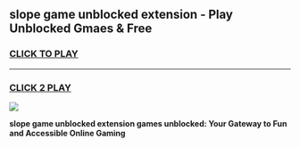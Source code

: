 
## slope game unblocked extension - Play Unblocked Gmaes & Free
<h3>
<a href="https://news.freeplayer.one?title=slope_game_unblocked_extension&ref=16F">CLICK TO PLAY</a></h3>
<hr>

<h3>
<a href="https://news.freeplayer.one?title=slope_game_unblocked_extension&ref=16F">CLICK 2 PLAY</a>
  
</h3>

<a href="https://news.freeplayer.one?title=slope_game_unblocked_extension&ref=16F/"><img src="https://clearcache.store/games.png"></a>


**slope game unblocked extension games unblocked: Your Gateway to Fun and Accessible Online Gaming**
